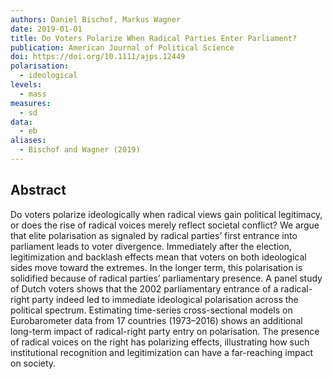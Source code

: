```yaml
---
authors: Daniel Bischof, Markus Wagner
date: 2019-01-01
title: Do Voters Polarize When Radical Parties Enter Parliament?
publication: American Journal of Political Science
doi: https://doi.org/10.1111/ajps.12449
polarisation:
  - ideological
levels:
  - mass
measures:
  - sd
data:
  - eb
aliases:
  - Bischof and Wagner (2019)
---
```

## Abstract
Do voters polarize ideologically when radical views gain political legitimacy, or does the rise of radical voices merely reflect societal conflict? We argue that elite polarisation as signaled by radical parties’ first entrance into parliament leads to voter divergence. Immediately after the election, legitimization and backlash effects mean that voters on both ideological sides move toward the extremes. In the longer term, this polarisation is solidified because of radical parties’ parliamentary presence. A panel study of Dutch voters shows that the 2002 parliamentary entrance of a radical-right party indeed led to immediate ideological polarisation across the political spectrum. Estimating time-series cross-sectional models on Eurobarometer data from 17 countries (1973–2016) shows an additional long-term impact of radical-right party entry on polarisation. The presence of radical voices on the right has polarizing effects, illustrating how such institutional recognition and legitimization can have a far-reaching impact on society.